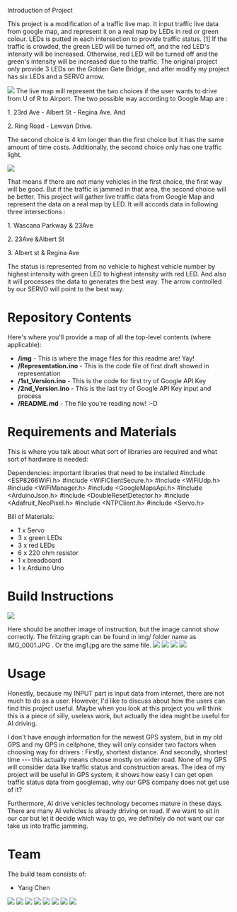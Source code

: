 Introduction of Project
<p>This project is a modification of a traffic live map. It input traffic live data from google map, and represent it on a real map by LEDs in red or green colour. LEDs is putted in each intersection to provide traffic status. [1] If the traffic is crowded, the green LED will be turned off, and the red LED's intensity will be increased. Otherwise, red LED will be turned off and the green's intensity will be increased due to the traffic. The original project only provide 3 LEDs on the Golden Gate Bridge, and after modify my project has six LEDs and a SERVO arrow. </p><p>
<img src="https://raw.githubusercontent.com/chen284y/CS207-201730/img/IMG_0548.JPG" />
The live map will represent the two choices if the user wants to drive from U of R to Airport. The two possible way according to Google Map are :</p><p>
1. 23rd Ave - Albert St - Regina Ave. And</p><p>
2. Ring Road - Lewvan Drive.</p><p>
The second choice is 4 km longer than the first choice but it has the same amount of time costs. Additionally, the second choice only has one traffic light.</p><p>
<img src="https://raw.githubusercontent.com/chen284y/CS207-201730/img/IMG_0549.JPG" /></p><p>
That means if there are not many vehicles in the first choice, the first way will be good. But if the traffic is jammed in that area, the second choice will be better. This project will gather live traffic data from Google Map and represent the data on a real map by LED. It will accords data in following three intersections :</p><p>
1. Wascana Parkway & 23Ave</p><p>
2. 23Ave &Albert St</p><p>
3. Albert st & Regina Ave</p><p>
The status is represented from no vehicle to highest vehicle number by highest intensity with green LED to highest intensity with red LED. And also it will processes the data to generates the best way. The arrow controlled by our SERVO will point to the best way.</p>

  
Repository Contents
============
Here's where you'll provide a map of all the top-level contents (where applicable):

* **/img** - This is where the image files for this readme are! Yay!
* **/Representation.ino** - This is the code file of first draft showed in representation
* **/1st_Version.ino** - This is the code for first try of Google API Key
* **/2nd_Version.ino** - This is the last try of Google API Key input and process
* **/README.md** - The file you're reading now! :-D

Requirements and Materials
============

This is where you talk about what sort of libraries are required and what sort of hardware is needed:

Dependencies:
important libraries that need to be installed
#include <ESP8266WiFi.h>
#include <WiFiClientSecure.h>
#include <WiFiUdp.h>
#include <WiFiManager.h>
#include <GoogleMapsApi.h>
#include <ArduinoJson.h>
#include <DoubleResetDetector.h>
#include <Adafruit_NeoPixel.h>
#include <NTPClient.h>
#include <Servo.h>

Bill of Materials:
* 1 x Servo
* 3 x green LEDs
* 3 x red LEDs
* 6 x 220 ohm resistor
* 1 x breadboard
* 1 x Arduino Uno

Build Instructions
==================

<img src="https://raw.githubusercontent.com/chen284y/CS207-201730/img/IMG_0001.JPG" />

Here should be another image of instruction, but the image cannot show correctly. The fritzing graph can be found in img/ folder name as IMG_0001.JPG . Or the img1.jpg are the same file.
<img src="https://raw.githubusercontent.com/chen284y/CS207-201730/img/img1.JPG" />
<img src="https://raw.githubusercontent.com/chen284y/CS207-201730/img/img1.jpg" />
<img src="https://raw.githubusercontent.com/chen284y/CS207-201730/img/IMG_0546.JPG" />
<img src="https://raw.githubusercontent.com/chen284y/CS207-201730/img/IMG_0547.JPG" />


Usage
=====
<p>
Honestly, because my INPUT part is input data from internet, there are not much to do as a user. However, I'd like to discuss about how the users can find this project useful. Maybe when you look at this project you will think this is a piece of silly, useless work, but actually the idea might be useful for AI driving.</p><p>
I don't have enough information for the newest GPS system, but in my old GPS and my GPS in cellphone, they will only consider two factors when choosing way for drivers : Firstly, shortest distance. And secondly, shortest time --- this actually means choose mostly on wider road. None of my GPS will consider data like traffic status and construction areas. The idea of my project will be useful in GPS system, it shows how easy I can get open traffic status data from googlemap, why our GPS company does not get use of it?</p><p>
Furthermore, AI drive vehicles technology becomes mature in these days. There are many AI vehicles is already driving on road. If we want to sit in our car but let it decide which way to go, we definitely do not want our car take us into traffic jamming.</p>


Team
=====
The build team consists of: 
* Yang Chen

<img src="https://raw.githubusercontent.com/chen284y/CS207-201730/img/IMG_0550.JPG" />
<img src="https://raw.githubusercontent.com/chen284y/CS207-201730/img/IMG_0551.JPG" />
<img src="https://raw.githubusercontent.com/chen284y/CS207-201730/img/IMG_0552.JPG" />
<img src="https://raw.githubusercontent.com/chen284y/CS207-201730/img/IMG_0553.JPG" />
<img src="https://raw.githubusercontent.com/chen284y/CS207-201730/img/IMG_0554.JPG" />
<img src="https://raw.githubusercontent.com/chen284y/CS207-201730/img/IMG_0555.JPG" />
<img src="https://raw.githubusercontent.com/chen284y/CS207-201730/img/IMG_0556.JPG" />
<img src="https://raw.githubusercontent.com/chen284y/CS207-201730/img/IMG_0557.JPG" />
